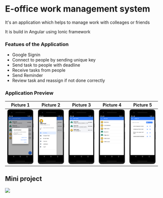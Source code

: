 # E-office work management system

It's an application which helps to manage work with colleages or friends

It is build in Angular using Ionic framework

### Featues of the Application
- Google Signin
- Connect to people by sending unique key
- Send task to people with deadline
- Receive tasks from people 
- Send Reminder
- Review task and reassign if not done correctly



### Application Preview
| Picture 1 | Picture 2 | Picture 3 | Picture 4 | Picture 5 |
| ------ | ------ | ------ | ------ | ------ |
| ![](https://github.com/rahulmool/E-office/blob/main/readme/img/app1.png?raw=true) | ![](https://github.com/rahulmool/E-office/blob/main/readme/img/app2.png?raw=true) | ![](https://github.com/rahulmool/E-office/blob/main/readme/img/app3.png?raw=true) | ![](https://github.com/rahulmool/E-office/blob/main/readme/img/app4.png?raw=true) | ![](https://github.com/rahulmool/E-office/blob/main/readme/img/app5.png?raw=true) |


## Mini project
[<img src="https://img.youtube.com/vi/lyBQoBuzrOU/0.jpg" width="50%">](https://youtu.be/lyBQoBuzrOU "Now in Android: 55")